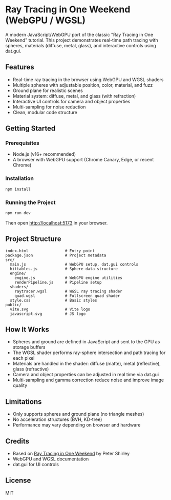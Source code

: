# Ray Tracing in One Weekend (WebGPU / WGSL)

A modern JavaScript/WebGPU port of the classic "Ray Tracing in One Weekend" tutorial. This project demonstrates real-time path tracing with spheres, materials (diffuse, metal, glass), and interactive controls using dat.gui.

## Features
- Real-time ray tracing in the browser using WebGPU and WGSL shaders
- Multiple spheres with adjustable position, color, material, and fuzz
- Ground plane for realistic scenes
- Material system: diffuse, metal, and glass (with refraction)
- Interactive UI controls for camera and object properties
- Multi-sampling for noise reduction
- Clean, modular code structure

## Getting Started

### Prerequisites
- Node.js (v16+ recommended)
- A browser with WebGPU support (Chrome Canary, Edge, or recent Chrome)

### Installation
```sh
npm install
```

### Running the Project
```sh
npm run dev
```
Then open [http://localhost:5173](http://localhost:5173) in your browser.

## Project Structure
```
index.html                # Entry point
package.json              # Project metadata
src/
  main.js                 # WebGPU setup, dat.gui controls
  hittables.js            # Sphere data structure
  engine/
    engine.js             # WebGPU engine utilities
    renderPipeline.js     # Pipeline setup
  shaders/
    raytracer.wgsl        # WGSL ray tracing shader
    quad.wgsl             # Fullscreen quad shader
  style.css               # Basic styles
public/
  vite.svg                # Vite logo
  javascript.svg          # JS logo
```

## How It Works
- Spheres and ground are defined in JavaScript and sent to the GPU as storage buffers
- The WGSL shader performs ray-sphere intersection and path tracing for each pixel
- Materials are handled in the shader: diffuse (matte), metal (reflective), glass (refractive)
- Camera and object properties can be adjusted in real time via dat.gui
- Multi-sampling and gamma correction reduce noise and improve image quality

## Limitations
- Only supports spheres and ground plane (no triangle meshes)
- No acceleration structures (BVH, KD-tree)
- Performance may vary depending on browser and hardware

## Credits
- Based on [Ray Tracing in One Weekend](https://raytracing.github.io/books/RayTracingInOneWeekend.html) by Peter Shirley
- WebGPU and WGSL documentation
- dat.gui for UI controls

## License
MIT
